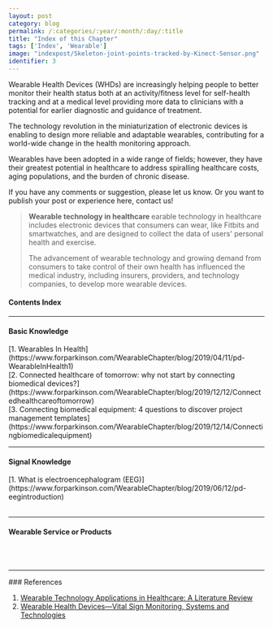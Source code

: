 ```yaml
---
layout: post
category: blog
permalink: /:categories/:year/:month/:day/:title
title: "Index of this Chapter"
tags: ['Index', 'Wearable']
image: "indexpost/Skeleton-joint-points-tracked-by-Kinect-Sensor.png"
identifier: 3
---
```


Wearable Health Devices (WHDs) are increasingly helping people to better monitor their health status both at an activity/fitness level for self-health tracking and at a medical level providing more data to clinicians with a potential for earlier diagnostic and guidance of treatment. 

The technology revolution in the miniaturization of electronic devices is enabling to design more reliable and adaptable wearables, contributing for a world-wide change in the health monitoring approach.

Wearables have been adopted in a wide range of fields; however, they have their greatest potential in healthcare to address spiralling healthcare costs, aging populations, and the burden of chronic disease.

If you have any comments or suggestion, please let us know. Or you want to publish your post or experience here, contact us!

<!--more-->

<blockquote class="tip"><strong>Wearable technology in healthcare </strong> earable technology in healthcare includes electronic devices that consumers can wear, like Fitbits and smartwatches, and are designed to collect the data of users' personal health and exercise.

The advancement of wearable technology and growing demand from consumers to take control of their own health has influenced the medical industry, including insurers, providers, and technology companies, to develop more wearable devices.
</blockquote>

<div class="list-of-contents">
  <h4>Contents Index</h4>
  <ul></ul>
</div>

<hr class="with-margin">
<h4 class="header" id="intro">Basic Knowledge</h4>
[1. Wearables In Health](https://www.forparkinson.com/WearableChapter/blog/2019/04/11/pd-WearableInHealth1)
<br>
[2. Connected healthcare of tomorrow: why not start by connecting biomedical devices?](https://www.forparkinson.com/WearableChapter/blog/2019/12/12/Connectedhealthcareoftomorrow)
<br>
[3. Connecting biomedical equipment: 4 questions to discover project management templates](https://www.forparkinson.com/WearableChapter/blog/2019/12/14/Connectingbiomedicalequipment)
<br>

<hr class="with-margin">
<h4 class="header" id="implementation">Signal Knowledge</h4>
[1. What is electroencephalogram (EEG)](https://www.forparkinson.com/WearableChapter/blog/2019/06/12/pd-eegintroduction)
<br>
<br>


<hr class="with-margin">
<h4 class="header" id="implementation">Wearable Service or Products</h4>
<br>
<br>



<hr class="with-margin">
### References
<ol>
  <li><a href="https://www.himss.org/resources/wearable-technology-applications-healthcare-literature-review">Wearable Technology Applications in Healthcare: A Literature Review</a></li>
  <li><a href="https://www.ncbi.nlm.nih.gov/pmc/articles/PMC6111409/">Wearable Health Devices—Vital Sign Monitoring, Systems and Technologies</a></li>
</ol>
